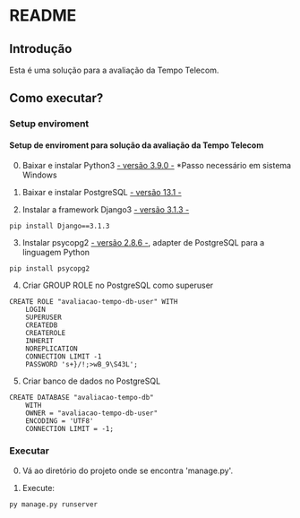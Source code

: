 # README #

## Introdução

Esta é uma solução para a avaliação da Tempo Telecom.

## Como executar?

### Setup enviroment

#### Setup de enviroment para solução da avaliação da Tempo Telecom

0. Baixar e instalar Python3 [- versão 3.9.0 -](https://www.python.org/downloads/)
*Passo necessário em sistema Windows

1. Baixar e instalar PostgreSQL [- versão 13.1 -](https://www.enterprisedb.com/downloads/postgres-postgresql-downloads)

2. Instalar a framework Django3 [- versão 3.1.3 -](https://www.djangoproject.com/)
```
pip install Django==3.1.3
```

3. Instalar psycopg2 [- versão 2.8.6 -](https://www.psycopg.org/), adapter de PostgreSQL para a linguagem Python
```
pip install psycopg2
```

4. Criar GROUP ROLE no PostgreSQL como superuser
```
CREATE ROLE "avaliacao-tempo-db-user" WITH
	LOGIN
	SUPERUSER
	CREATEDB
	CREATEROLE
	INHERIT
	NOREPLICATION
	CONNECTION LIMIT -1
	PASSWORD 's+}/!;>wB_9\S43L';
```

5. Criar banco de dados no PostgreSQL
```
CREATE DATABASE "avaliacao-tempo-db"
    WITH 
    OWNER = "avaliacao-tempo-db-user"
    ENCODING = 'UTF8'
    CONNECTION LIMIT = -1;
```

### Executar

0. Vá ao diretório do projeto onde se encontra 'manage.py'.

1. Execute:
```
py manage.py runserver
```
